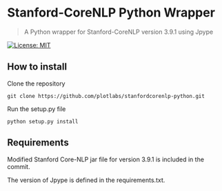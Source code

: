 # Stanford-CoreNLP Python Wrapper

> A Python wrapper for Stanford-CoreNLP version 3.9.1 using Jpype

[![License: MIT](https://img.shields.io/badge/License-MIT-yellow.svg)](https://opensource.org/licenses/MIT)

## How to install

Clone the repository
```
git clone https://github.com/plotlabs/stanfordcorenlp-python.git
```

Run the setup.py file

```
python setup.py install
```


## Requirements
Modified Stanford Core-NLP jar file for version 3.9.1 is included in the commit. 

The version of Jpype is defined in the requirements.txt.
